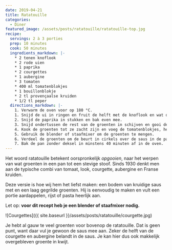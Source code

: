 ```yaml
---
date: 2019-04-21
title: Ratatouille
categories:
  - Diner
featured_image: /assets/posts/ratatouille/ratatouille-top.jpg
recipe:
  servings: 2 à 3 porties
  prep: 10 minutes
  cook: 50 minutes
  ingredients_markdown: |-
    * 2 tenen knoflook
    * 2 rode uien
    * 1 paprika
    * 2 courgettes
    * 1 aubergine
    * 3 tomaten
    * 400 ml tomatenblokjes
    * 1 bouillonblokje
    * 2 tl provençaalse kruiden
    * 1/2 tl peper
  directions_markdown: |-
    1. Verwarm de oven voor op 180 °C.
    1. Snijd de ui in ringen en fruit de helft met de knoflook en wat olie in een diepe pan.
    2. Snijd de paprika in stukken en bak even mee.
    3. Snijd ondertussen de rest van de groenten in schijven en gooi de uiteindes en overblijfselen bij de pan totdat je ongeveer even grote stapeltjes hebt.
    4. Kook de groenten tot ze zacht zijn en voeg de tomatenblokjes, het bouillonblokje en de kruiden toe. Kook 5 minuten mee.
    5. Gebruik de blender of staafmixer om de groenten te mengen.
    6. Verdeel de groenten om de beurt in cirkels over de saus in de pan. Bestrijk met wat olijfolie, zout en peper.
    7. Bak de pan zonder deksel in minstens 40 minuten af in de oven.
---
```

Het woord ratatouille betekent oorspronkelijk _opgooien_, naar het werpen van wat groenten in een pan tot een stevige stoof. Sinds 1930 denkt men aan de typische combi van tomaat, look, courgette, aubergine en Franse kruiden.

Deze versie is hoe wij hem het liefst maken: een bodem van kruidige saus met en een laag gegrilde groenten. Hij is eenvoudig te maken en vult een portie aardappelen, rijst of pasta heerlijk aan.

Let op: **voor dit recept heb je een blender of staafmixer nodig.**

![Courgettes]({{ site.baseurl }}/assets/posts/ratatouille/courgette.jpg)

Je hebt al gauw te veel groenten voor bovenop de ratatouille. Dat is geen punt, want daar vul je gewoon de saus mee aan. Zeker de helft van de courgette en aubergine belandt in de saus. Je kan hier dus ook makkelijk overgebleven groente in kwijt.

